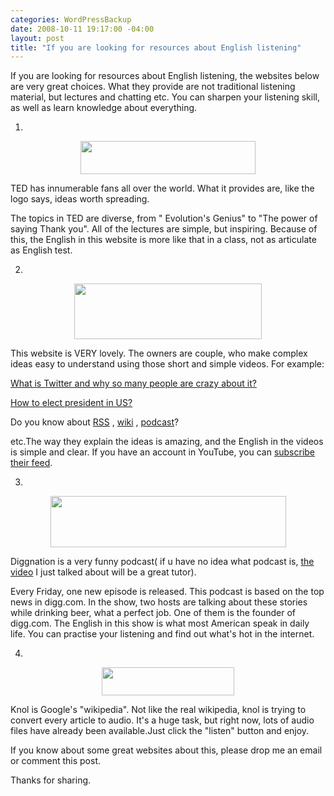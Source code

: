 ```yaml
--- 
categories: WordPressBackup
date: 2008-10-11 19:17:00 -04:00
layout: post
title: "If you are looking for resources about English listening"
---
```

If you are looking for resources about English listening, the websites below are very great choices. What they provide are not traditional listening material, but lectures and chatting etc. You can sharpen your listening skill, as well as learn knowledge about everything.

<!--more-->

1.
<p style="text-align:center;"><a href="http://www.ted.com/index.php/" target="_blank"><img class="aligncenter size-full wp-image-878" title="ted_logo" src="http://ztnote.files.wordpress.com/2008/10/ted_logo.gif" alt="" width="280" height="53" /></a></p>

TED has innumerable fans all over the world. What it provides are, like the logo says, ideas worth spreading.

The topics in TED are diverse, from " Evolution's Genius" to "The power of saying Thank you". All of the lectures are simple, but inspiring. Because of this, the English in this website is more like that in a class, not as articulate as English test.

2.
<p style="text-align:center;"><a href="http://commoncraft.com/show" target="_blank"><img class="aligncenter size-full wp-image-879" title="commoncraft_logo" src="http://ztnote.files.wordpress.com/2008/10/commoncraft_logo.jpg" alt="" width="300" height="89" /></a></p>

This website is VERY lovely. The owners are couple, who make complex ideas easy to understand using those short and simple videos. For example:

<a href="http://commoncraft.com/twitter" target="_blank">What is Twitter and why so many people are crazy about it?</a>

<a href="http://commoncraft.com/election" target="_blank">How to elect president in US?</a>

Do you know about <a href="http://commoncraft.com/rss_plain_english" target="_blank">RSS</a> , <a href="http://commoncraft.com/video-wikis-plain-english" target="_blank">wiki</a> , <a href="http://commoncraft.com/podcasting" target="_blank">podcast</a>?

etc.The way they explain the ideas is amazing, and the English in the videos is simple and clear. If you have an account in YouTube, you can <a href="http://www.youtube.com/user/leelefever" target="_blank">subscribe their feed</a>.

3.
<p style="text-align:center;"><a href="http://revision3.com/diggnation/" target="_blank"><img class="aligncenter size-full wp-image-880" title="diggnation" src="http://ztnote.files.wordpress.com/2008/10/diggnation.png" alt="" width="377" height="82" /></a></p>

Diggnation is a very funny podcast( if u have no idea what podcast is, <a href="http://commoncraft.com/podcasting" target="_blank">the video</a> I just talked about will be a great tutor).

Every Friday, one new episode is released. This podcast is based on the top news in digg.com. In the show, two hosts are talking about these stories while drinking beer, what a perfect job. One of them is the founder of digg.com. The English in this show is what most American speak in daily life. You can practise your listening and find out what's hot in the internet.

4.
<p style="text-align:center;"><a href="http://knol.google.com/k" target="_blank"><img class="aligncenter size-full wp-image-881" title="knol-logo" src="http://ztnote.files.wordpress.com/2008/10/knol-logo.png" alt="" width="212" height="45" /></a></p>

Knol is Google's "wikipedia". Not like the real wikipedia, knol is trying to convert every article to audio. It's a huge task, but right now, lots of audio files have already been available.Just click the "listen" button and enjoy.

If you know about some great websites about this, please drop me an email or comment this post.

Thanks for sharing.
